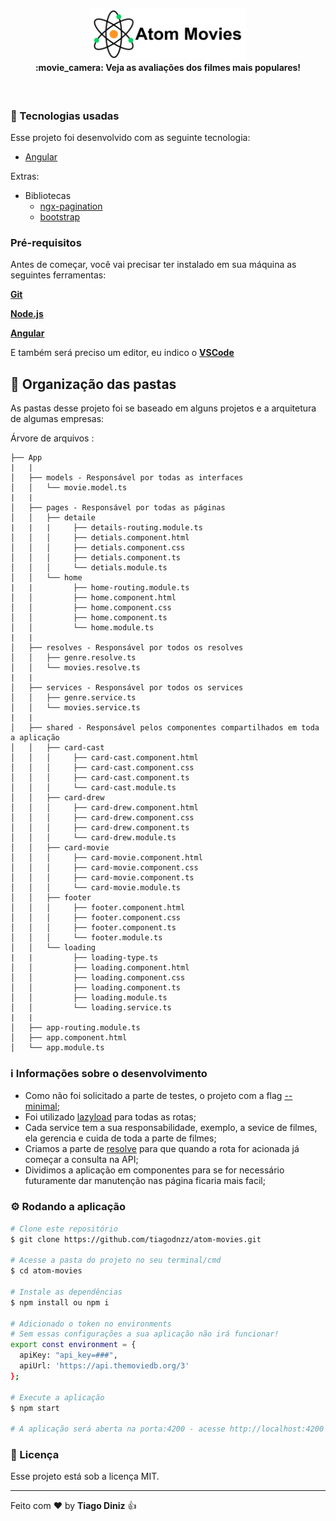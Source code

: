 <h4 align="center">
<img src="./src/assets/img/logo.png" width="250px" /><br>
 <b>:movie_camera: Veja as avaliações dos filmes mais populares!</b>
</h4>

<br>

### :rocket: Tecnologias usadas
Esse projeto foi desenvolvido com as seguinte tecnologia:
- [Angular](https://angular.io/)

Extras:
- Bibliotecas
  - [ngx-pagination](https://www.npmjs.com/package/ngx-pagination)
  - [bootstrap](https://www.npmjs.com/package/bootstrap)

### Pré-requisitos

Antes de começar, você vai precisar ter instalado em sua máquina as seguintes ferramentas:

<b>[Git](https://git-scm.com)</b>

<b>[Node.js](https://nodejs.org/en/)</b>

<b>[Angular](https://angular.io/)</b>

E também será preciso um editor, eu indico o <b>[VSCode](https://code.visualstudio.com/)</b>

## :file_folder: Organização das pastas

As pastas desse projeto foi se baseado em alguns projetos e a arquitetura de algumas empresas:

Árvore de arquivos :
```
├── App
|   |
│   ├── models - Responsável por todas as interfaces
│   │   └── movie.model.ts
|   |
│   ├── pages - Responsável por todas as páginas
│   │   ├── detaile
|   |   |     ├── details-routing.module.ts
│   │   │     ├── detials.component.html
│   │   │     ├── detials.component.css
│   │   │     ├── detials.component.ts
│   │   │     └── detials.module.ts
│   │   └── home
|   |         ├── home-routing.module.ts
│   │         ├── home.component.html
│   │         ├── home.component.css
│   │         ├── home.component.ts
│   │         └── home.module.ts
|   |
│   ├── resolves - Responsável por todos os resolves
│   │   ├── genre.resolve.ts
│   │   └── movies.resolve.ts
|   |
│   ├── services - Responsável por todos os services
│   │   ├── genre.service.ts
│   │   └── movies.service.ts
|   |
│   ├── shared - Responsável pelos componentes compartilhados em toda a aplicação
│   │   ├── card-cast
│   │   │     ├── card-cast.component.html
│   │   │     ├── card-cast.component.css
│   │   │     ├── card-cast.component.ts
│   │   │     └── card-cast.module.ts
│   │   ├── card-drew
│   │   │     ├── card-drew.component.html
│   │   │     ├── card-drew.component.css
│   │   │     ├── card-drew.component.ts
│   │   │     └── card-drew.module.ts
│   │   ├── card-movie
│   │   │     ├── card-movie.component.html
│   │   │     ├── card-movie.component.css
│   │   │     ├── card-movie.component.ts
│   │   │     └── card-movie.module.ts
│   │   ├── footer
│   │   │     ├── footer.component.html
│   │   │     ├── footer.component.css
│   │   │     ├── footer.component.ts
│   │   │     └── footer.module.ts
│   │   └── loading
|   |         ├── loading-type.ts
│   │         ├── loading.component.html
│   │         ├── loading.component.css
│   │         ├── loading.component.ts
│   │         ├── loading.module.ts
│   │         └── loading.service.ts
|   |
│   ├── app-routing.module.ts
│   ├── app.component.html
│   └── app.module.ts

```

### :information_source: Informações sobre o desenvolvimento

- Como não foi solicitado a parte de testes, o projeto com a flag [--minimal](https://angular.io/cli/new);
- Foi utilizado [lazyload](https://angular.io/guide/lazy-loading-ngmodules) para todas as rotas;
- Cada service tem a sua responsabilidade, exemplo, a sevice de filmes, ela gerencia e cuida de toda a parte de filmes;
- Criamos a parte de [resolve](https://angular.io/api/router/Resolve) para que quando a rota for acionada já começar a consulta na API;
- Dividimos a aplicação em componentes para se for necessário futuramente dar manutenção nas página ficaria mais facil;


### :gear: Rodando a aplicação

```bash
# Clone este repositório
$ git clone https://github.com/tiagodnzz/atom-movies.git

# Acesse a pasta do projeto no seu terminal/cmd
$ cd atom-movies

# Instale as dependências
$ npm install ou npm i

# Adicionado o token no environments
# Sem essas configurações a sua aplicação não irá funcionar!
export const environment = {
  apiKey: "api_key=###",
  apiUrl: 'https://api.themoviedb.org/3'
};

# Execute a aplicação
$ npm start

# A aplicação será aberta na porta:4200 - acesse http://localhost:4200
```

### :memo: Licença

Esse projeto está sob a licença MIT.

---

Feito com :heart: by **Tiago Diniz** :thumbsup:
